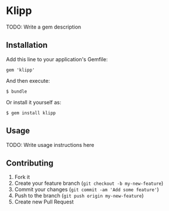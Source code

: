 # Klipp

TODO: Write a gem description

## Installation

Add this line to your application's Gemfile:

    gem 'klipp'

And then execute:

    $ bundle

Or install it yourself as:

    $ gem install klipp

## Usage

TODO: Write usage instructions here

## Contributing

1. Fork it
2. Create your feature branch (`git checkout -b my-new-feature`)
3. Commit your changes (`git commit -am 'Add some feature'`)
4. Push to the branch (`git push origin my-new-feature`)
5. Create new Pull Request
